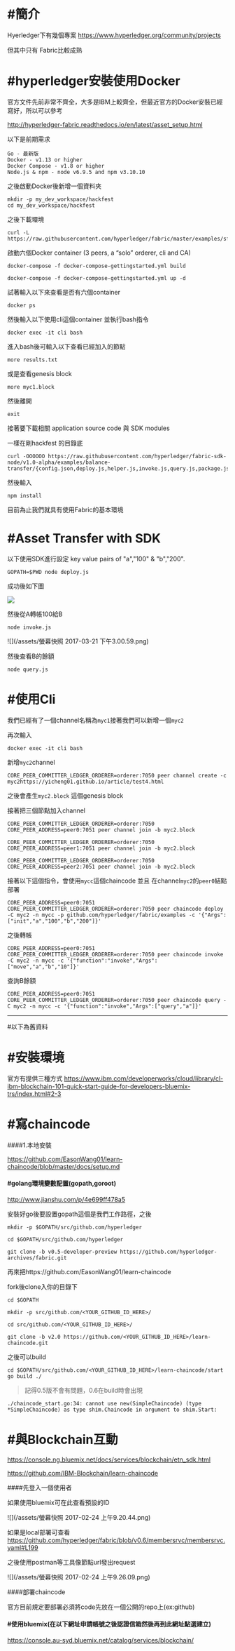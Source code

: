 # #簡介
Hyerledger下有幾個專案
https://www.hyperledger.org/community/projects

但其中只有 Fabric比較成熟

# #hyperledger安裝使用Docker

官方文件先前非常不齊全，大多是IBM上較齊全，但最近官方的Docker安裝已經寫好，所以可以參考


http://hyperledger-fabric.readthedocs.io/en/latest/asset_setup.html

以下是前期需求

```
Go - 最新版
Docker - v1.13 or higher
Docker Compose - v1.8 or higher
Node.js & npm - node v6.9.5 and npm v3.10.10
```

之後啟動Docker後新增一個資料夾

```
mkdir -p my_dev_workspace/hackfest
cd my_dev_workspace/hackfest
```

之後下載環境

```
curl -L https://raw.githubusercontent.com/hyperledger/fabric/master/examples/sfhackfest/sfhackfest.tar.gz
```

啟動六個Docker container
(3 peers, a “solo” orderer, cli and CA)

```
docker-compose -f docker-compose-gettingstarted.yml build

docker-compose -f docker-compose-gettingstarted.yml up -d
```


試著輸入以下來查看是否有六個container

```
docker ps
```

然後輸入以下使用cli這個container 並執行bash指令

```
docker exec -it cli bash
```

進入bash後可輸入以下查看已經加入的節點

```
more results.txt
```
或是查看genesis block

```
more myc1.block
```

然後離開


```
exit
```

接著要下載相關 application source code 與 SDK modules


一樣在剛hackfest
的目錄底

```
curl -OOOOOO https://raw.githubusercontent.com/hyperledger/fabric-sdk-node/v1.0-alpha/examples/balance-transfer/{config.json,deploy.js,helper.js,invoke.js,query.js,package.json}
```

然後輸入

```
npm install
```

目前為止我們就具有使用Fabric的基本環境


# #Asset Transfer with SDK

以下使用SDK進行設定 key value pairs of "a","100" & "b","200".


```
GOPATH=$PWD node deploy.js
```

成功後如下圖

![](/assets/ㄉ.png)


然後從A轉帳100給B

```
node invoke.js
```

![](/assets/螢幕快照 2017-03-21 下午3.00.59.png)

然後查看B的餘額

```
node query.js
```


# #使用Cli

我們已經有了一個channel名稱為`myc1`接著我們可以新增一個`myc2`

再次輸入

```
docker exec -it cli bash
```

新增`myc2`channel

```
CORE_PEER_COMMITTER_LEDGER_ORDERER=orderer:7050 peer channel create -c myc2https://yicheng01.github.io/article/test4.html
```
之後會產生`myc2.block` 這個genesis block

接著把三個節點加入channel

```
CORE_PEER_COMMITTER_LEDGER_ORDERER=orderer:7050 CORE_PEER_ADDRESS=peer0:7051 peer channel join -b myc2.block

CORE_PEER_COMMITTER_LEDGER_ORDERER=orderer:7050 CORE_PEER_ADDRESS=peer1:7051 peer channel join -b myc2.block

CORE_PEER_COMMITTER_LEDGER_ORDERER=orderer:7050 CORE_PEER_ADDRESS=peer2:7051 peer channel join -b myc2.block
```

接著以下這個指令，會使用`mycc`這個chaincode 並且 在channel`myc2`的`peer0`結點部署

```
CORE_PEER_ADDRESS=peer0:7051 CORE_PEER_COMMITTER_LEDGER_ORDERER=orderer:7050 peer chaincode deploy -C myc2 -n mycc -p github.com/hyperledger/fabric/examples -c '{"Args":["init","a","100","b","200"]}'
```

之後轉帳
```
CORE_PEER_ADDRESS=peer0:7051 CORE_PEER_COMMITTER_LEDGER_ORDERER=orderer:7050 peer chaincode invoke -C myc2 -n mycc -c '{"function":"invoke","Args":["move","a","b","10"]}'
```


查詢B餘額
```
CORE_PEER_ADDRESS=peer0:7051 CORE_PEER_COMMITTER_LEDGER_ORDERER=orderer:7050 peer chaincode query -C myc2 -n mycc -c '{"function":"invoke","Args":["query","a"]}'
```


-----------

#以下為舊資料


# #安裝環境

官方有提供三種方式
https://www.ibm.com/developerworks/cloud/library/cl-ibm-blockchain-101-quick-start-guide-for-developers-bluemix-trs/index.html#2-3



# #寫chaincode

####1.本地安裝

https://github.com/EasonWang01/learn-chaincode/blob/master/docs/setup.md

#### #golang環境變數配置(gopath,goroot)
http://www.jianshu.com/p/4e699ff478a5


安裝好go後要設置gopath這個是我們工作路徑，之後

```
mkdir -p $GOPATH/src/github.com/hyperledger

cd $GOPATH/src/github.com/hyperledger

git clone -b v0.5-developer-preview https://github.com/hyperledger-archives/fabric.git
```

再來把https://github.com/EasonWang01/learn-chaincode

fork後clone入你的目錄下

```
cd $GOPATH

mkdir -p src/github.com/<YOUR_GITHUB_ID_HERE>/

cd src/github.com/<YOUR_GITHUB_ID_HERE>/

git clone -b v2.0 https://github.com/<YOUR_GITHUB_ID_HERE>/learn-chaincode.git
```

之後可以build

```
cd $GOPATH/src/github.com/<YOUR_GITHUB_ID_HERE>/learn-chaincode/start
go build ./
```


>記得0.5版不會有問題，0.6在build時會出現
```
./chaincode_start.go:34: cannot use new(SimpleChaincode) (type *SimpleChaincode) as type shim.Chaincode in argument to shim.Start:
```






# #與Blockchain互動


https://console.ng.bluemix.net/docs/services/blockchain/etn_sdk.html

https://github.com/IBM-Blockchain/learn-chaincode


####先登入一個使用者

如果使用bluemix可在此查看預設的ID


![](/assets/螢幕快照 2017-02-24 上午9.20.44.png)


如果是local部署可查看
https://github.com/hyperledger/fabric/blob/v0.6/membersrvc/membersrvc.yaml#L199

之後使用postman等工具像節點url發出request

![](/assets/螢幕快照 2017-02-24 上午9.26.09.png)

####部署chaincode

官方目前規定要部署必須將code先放在一個公開的repo上(ex:github)



#### #使用bluemix(在以下網址申請帳號之後認證信箱然後再到此網址點選建立)
https://console.au-syd.bluemix.net/catalog/services/blockchain/

